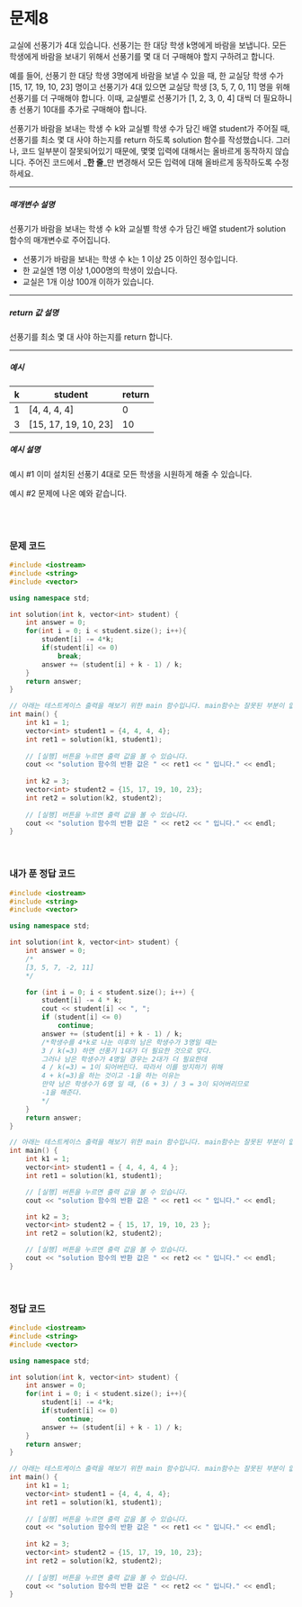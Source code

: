 # 문제8
교실에 선풍기가 4대 있습니다. 선풍기는 한 대당 학생 k명에게 바람을 보냅니다. 모든 학생에게 바람을 보내기 위해서 선풍기를 몇 대 더 구매해야 할지 구하려고 합니다.

예를 들어, 선풍기 한 대당 학생 3명에게 바람을 보낼 수 있을 때, 한 교실당 학생 수가 [15, 17, 19, 10, 23] 명이고 선풍기가 4대 있으면 교실당 학생 [3, 5, 7, 0, 11] 명을 위해 선풍기를 더 구매해야 합니다. 이때, 교실별로 선풍기가 [1, 2, 3, 0, 4] 대씩 더 필요하니 총 선풍기 10대를 추가로 구매해야 합니다.

선풍기가 바람을 보내는 학생 수 k와 교실별 학생 수가 담긴 배열 student가 주어질 때, 선풍기를 최소 몇 대 사야 하는지를 return 하도록 solution 함수를 작성했습니다. 그러나, 코드 일부분이 잘못되어있기 때문에, 몇몇 입력에 대해서는 올바르게 동작하지 않습니다. 주어진 코드에서 _**한 줄**_만 변경해서 모든 입력에 대해 올바르게 동작하도록 수정하세요.

---
##### 매개변수 설명
선풍기가 바람을 보내는 학생 수 k와 교실별 학생 수가 담긴 배열 student가 solution 함수의 매개변수로 주어집니다.
* 선풍기가 바람을 보내는 학생 수 k는 1 이상 25 이하인 정수입니다.
* 한 교실엔 1명 이상 1,000명의 학생이 있습니다.
* 교실은 1개 이상 100개 이하가 있습니다.

---
##### return 값 설명
선풍기를 최소 몇 대 사야 하는지를 return 합니다.

---
##### 예시

| k | student          	| return |
|---|----------------------|--------|
| 1 | [4, 4, 4, 4]     	| 0  	|
| 3 | [15, 17, 19, 10, 23] | 10 	|

##### 예시 설명
예시 #1
이미 설치된 선풍기 4대로 모든 학생을 시원하게 해줄 수 있습니다.


예시 #2
문제에 나온 예와 같습니다.

<br>
<br>

### 문제 코드
```cpp
#include <iostream>
#include <string>
#include <vector>

using namespace std;

int solution(int k, vector<int> student) {
    int answer = 0;
    for(int i = 0; i < student.size(); i++){
        student[i] -= 4*k;
        if(student[i] <= 0)
            break;
        answer += (student[i] + k - 1) / k;
    }
    return answer;
}

// 아래는 테스트케이스 출력을 해보기 위한 main 함수입니다. main함수는 잘못된 부분이 없으니, solution함수만 수정하세요.
int main() {
    int k1 = 1;
    vector<int> student1 = {4, 4, 4, 4};
    int ret1 = solution(k1, student1);
    
    // [실행] 버튼을 누르면 출력 값을 볼 수 있습니다.
    cout << "solution 함수의 반환 값은 " << ret1 << " 입니다." << endl;
    
    int k2 = 3;
    vector<int> student2 = {15, 17, 19, 10, 23};
    int ret2 = solution(k2, student2);
    
    // [실행] 버튼을 누르면 출력 값을 볼 수 있습니다.
    cout << "solution 함수의 반환 값은 " << ret2 << " 입니다." << endl;
}
```

<br>

### 내가 푼 정답 코드
```cpp
#include <iostream>
#include <string>
#include <vector>

using namespace std;

int solution(int k, vector<int> student) {
	int answer = 0;
	/*
	[3, 5, 7, -2, 11]
	*/

	for (int i = 0; i < student.size(); i++) {
		student[i] -= 4 * k;
		cout << student[i] << ", ";
		if (student[i] <= 0)
			continue;
		answer += (student[i] + k - 1) / k;
		/*학생수를 4*k로 나눈 이후의 남은 학생수가 3명일 때는
		3 / k(=3) 하면 선풍기 1대가 더 필요한 것으로 맞다.
		그러나 남은 학생수가 4명일 경우는 2대가 더 필요한데
		4 / k(=3) = 1이 되어버린다. 따라서 이를 방지하기 위해 
		4 + k(=3)을 하는 것이고 -1을 하는 이유는 
		만약 남은 학생수가 6명 일 때, (6 + 3) / 3 = 3이 되어버리므로 
		-1을 해준다.
		*/
	}
	return answer;
}

// 아래는 테스트케이스 출력을 해보기 위한 main 함수입니다. main함수는 잘못된 부분이 없으니, solution함수만 수정하세요.
int main() {
	int k1 = 1;
	vector<int> student1 = { 4, 4, 4, 4 };
	int ret1 = solution(k1, student1);

	// [실행] 버튼을 누르면 출력 값을 볼 수 있습니다.
	cout << "solution 함수의 반환 값은 " << ret1 << " 입니다." << endl;

	int k2 = 3;
	vector<int> student2 = { 15, 17, 19, 10, 23 };
	int ret2 = solution(k2, student2);

	// [실행] 버튼을 누르면 출력 값을 볼 수 있습니다.
	cout << "solution 함수의 반환 값은 " << ret2 << " 입니다." << endl;
}
```

<br>

### 정답 코드
```cpp
#include <iostream>
#include <string>
#include <vector>

using namespace std;

int solution(int k, vector<int> student) {
    int answer = 0;
    for(int i = 0; i < student.size(); i++){
        student[i] -= 4*k;
        if(student[i] <= 0)
            continue;
        answer += (student[i] + k - 1) / k;
    }
    return answer;
}

// 아래는 테스트케이스 출력을 해보기 위한 main 함수입니다. main함수는 잘못된 부분이 없으니, solution함수만 수정하세요.
int main() {
    int k1 = 1;
    vector<int> student1 = {4, 4, 4, 4};
    int ret1 = solution(k1, student1);
    
    // [실행] 버튼을 누르면 출력 값을 볼 수 있습니다.
    cout << "solution 함수의 반환 값은 " << ret1 << " 입니다." << endl;
    
    int k2 = 3;
    vector<int> student2 = {15, 17, 19, 10, 23};
    int ret2 = solution(k2, student2);
    
    // [실행] 버튼을 누르면 출력 값을 볼 수 있습니다.
    cout << "solution 함수의 반환 값은 " << ret2 << " 입니다." << endl;
}
```
